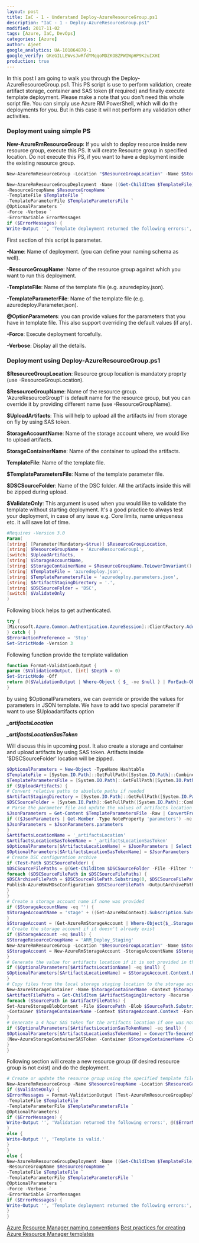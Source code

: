 ```yaml
---
layout: post
title: IaC - 1 - Understand Deploy-AzureResourceGroup.ps1
description: "IaC - 1 - Deploy-AzureResourceGroup.ps1"
modified: 2017-11-02
tags: [Azure, IaC, DevOps]
categories: [Azure]
author: Ajeet
google_analytics: UA-101864870-1
google_verify: GKeGILLEWvsJwRfdYMqqoMDZKOBZPWIWpHP9K2uIXHI
production: true
---
```

In this post I am going to walk you through the Deploy-AzureResourceGroup.ps1. This PS script is use to perform validation, create artifact storage, container and SAS token (if required) and finally execute template deployment.
Please make a note that you don't need this whole script file. You can simply use Azure RM PowerShell, which will do the deployments for you. But in this case it will not perform any validation other activities. 
<!--more-->
### Deployment using simple PS
**New-AzureRmResourceGroup**: If you wish to deploy resource inside new resource group, execute this PS. It will create Resource group in specified location.
Do not execute this PS, if you want to have a deployment inside the existing resource group.
```PowerShell
New-AzureRmResourceGroup -Location "$ResourceGroupLocation" -Name $StorageResourceGroupName -Force
```
```PowerShell
New-AzureRmResourceGroupDeployment -Name ((Get-ChildItem $TemplateFile).BaseName + '-' + ((Get-Date).ToUniversalTime()).ToString('MMdd-HHmm')) `
-ResourceGroupName $ResourceGroupName `
-TemplateFile $TemplateFile `
-TemplateParameterFile $TemplateParametersFile `
@OptionalParameters `
-Force -Verbose `
-ErrorVariable ErrorMessages
if ($ErrorMessages) {
Write-Output '', 'Template deployment returned the following errors:', @(@($ErrorMessages) | ForEach-Object { $_.Exception.Message.TrimEnd("`r`n") })
```
First section of this script is parameter.

**-Name**: Name of deployment. (you can define your naming schema as well).

**-ResourceGroupName**: Name of the resource group against which you want to run this deployment.

**-TemplateFile**: Name of the template file (e.g. azuredeploy.json).

**-TemplateParameterFile**: Name of the template file (e.g. azuredeploy.Parameter.json).

**@OptionParameters**: you can provide values for the parameters that you have in template file. This also support overriding the default values (if any).

**-Force**: Execute deployment forcefully.

**-Verbose**: Display all the details.

### Deployment using Deploy-AzureResourceGroup.ps1

**$ResourceGroupLocation**: Resource group location is mandatory proprty (use -ResourceGroupLocation).

**$ResourceGroupName**: Name of the resource group. 'AzureResourceGroup1' is default name for the resource group, but you can override it by providing different name (use -ResourceGroupName).

**$UploadArtifacts**: This will help to upload all the artifacts in/ from storage on fly by using SAS token. 

**StorageAccountName**: Name of the storage account where, we would like to upload artifacts.

**StorageContainerName**: Name of the container to upload the artifacts.

**TemplateFile**: Name of the template file. 

**$TemplateParametersFile**: Name of the template parameter file.

**$DSCSourceFolder**: Name of the DSC folder. All the artifacts inside this will be zipped during upload.

**$ValidateOnly**: This argument is used when you would like to validate the template without starting deployment. It's a good practice to always test your deployment, in case of any issue e.g. Core limits, name uniqueness etc. it will save lot of time.

```PowerShell
#Requires -Version 3.0
Param(
[string] [Parameter(Mandatory=$true)] $ResourceGroupLocation,
[string] $ResourceGroupName = 'AzureResourceGroup1',
[switch] $UploadArtifacts,
[string] $StorageAccountName,
[string] $StorageContainerName = $ResourceGroupName.ToLowerInvariant() + '-stageartifacts',
[string] $TemplateFile = 'azuredeploy.json',
[string] $TemplateParametersFile = 'azuredeploy.parameters.json',
[string] $ArtifactStagingDirectory = '.',
[string] $DSCSourceFolder = 'DSC',
[switch] $ValidateOnly
)
```
Following block helps to get authenticated.
```PowerShell
try {
[Microsoft.Azure.Common.Authentication.AzureSession]::ClientFactory.AddUserAgent("VSAzureTools-$UI$($host.name)".replace(' ','_'), '3.0.0')
} catch { }
$ErrorActionPreference = 'Stop'
Set-StrictMode -Version 3
```
Following function provide the template validation
```PowerShell
function Format-ValidationOutput {
param ($ValidationOutput, [int] $Depth = 0)
Set-StrictMode -Off
return @($ValidationOutput | Where-Object { $_ -ne $null } | ForEach-Object { @(' ' * $Depth + ': ' + $_.Message) + @(Format-ValidationOutput @($_.Details) ($Depth + 1)) })
}
```
by using $OptionalParameters, we can override or provide the values for parameters in JSON template. We have to add two special parameter if want to use $Uploadartifacts option 

***_artifactsLocation***

***_artifactsLocationSasToken***

Will discuss this in upcoming post.
It also create a storage and container and upload artifacts by using SAS token.
Artifacts inside '$DSCSourceFolder' location will be zipped.

```PowerShell
$OptionalParameters = New-Object -TypeName Hashtable
$TemplateFile = [System.IO.Path]::GetFullPath([System.IO.Path]::Combine($PSScriptRoot, $TemplateFile))
$TemplateParametersFile = [System.IO.Path]::GetFullPath([System.IO.Path]::Combine($PSScriptRoot, $TemplateParametersFile))
if ($UploadArtifacts) {
# Convert relative paths to absolute paths if needed
$ArtifactStagingDirectory = [System.IO.Path]::GetFullPath([System.IO.Path]::Combine($PSScriptRoot, $ArtifactStagingDirectory))
$DSCSourceFolder = [System.IO.Path]::GetFullPath([System.IO.Path]::Combine($PSScriptRoot, $DSCSourceFolder))
# Parse the parameter file and update the values of artifacts location and artifacts location SAS token if they are present
$JsonParameters = Get-Content $TemplateParametersFile -Raw | ConvertFrom-Json
if (($JsonParameters | Get-Member -Type NoteProperty 'parameters') -ne $null) {
$JsonParameters = $JsonParameters.parameters
}
$ArtifactsLocationName = '_artifactsLocation'
$ArtifactsLocationSasTokenName = '_artifactsLocationSasToken'
$OptionalParameters[$ArtifactsLocationName] = $JsonParameters | Select -Expand $ArtifactsLocationName -ErrorAction Ignore | Select -Expand 'value' -ErrorAction Ignore
$OptionalParameters[$ArtifactsLocationSasTokenName] = $JsonParameters | Select -Expand $ArtifactsLocationSasTokenName -ErrorAction Ignore | Select -Expand 'value' -ErrorAction Ignore
# Create DSC configuration archive
if (Test-Path $DSCSourceFolder) {
$DSCSourceFilePaths = @(Get-ChildItem $DSCSourceFolder -File -Filter '*.ps1' | ForEach-Object -Process {$_.FullName})
foreach ($DSCSourceFilePath in $DSCSourceFilePaths) {
$DSCArchiveFilePath = $DSCSourceFilePath.Substring(0, $DSCSourceFilePath.Length - 4) + '.zip'
Publish-AzureRmVMDscConfiguration $DSCSourceFilePath -OutputArchivePath $DSCArchiveFilePath -Force -Verbose
}
}
# Create a storage account name if none was provided
if ($StorageAccountName -eq '') {
$StorageAccountName = 'stage' + ((Get-AzureRmContext).Subscription.SubscriptionId).Replace('-', '').substring(0, 19)
}
$StorageAccount = (Get-AzureRmStorageAccount | Where-Object{$_.StorageAccountName -eq $StorageAccountName})
# Create the storage account if it doesn't already exist
if ($StorageAccount -eq $null) {
$StorageResourceGroupName = 'ARM_Deploy_Staging'
New-AzureRmResourceGroup -Location "$ResourceGroupLocation" -Name $StorageResourceGroupName -Force
$StorageAccount = New-AzureRmStorageAccount -StorageAccountName $StorageAccountName -Type 'Standard_LRS' -ResourceGroupName $StorageResourceGroupName -Location "$ResourceGroupLocation"
}
# Generate the value for artifacts location if it is not provided in the parameter file
if ($OptionalParameters[$ArtifactsLocationName] -eq $null) {
$OptionalParameters[$ArtifactsLocationName] = $StorageAccount.Context.BlobEndPoint + $StorageContainerName
}
# Copy files from the local storage staging location to the storage account container
New-AzureStorageContainer -Name $StorageContainerName -Context $StorageAccount.Context -ErrorAction SilentlyContinue *>&1
$ArtifactFilePaths = Get-ChildItem $ArtifactStagingDirectory -Recurse -File | ForEach-Object -Process {$_.FullName}
foreach ($SourcePath in $ArtifactFilePaths) {
Set-AzureStorageBlobContent -File $SourcePath -Blob $SourcePath.Substring($ArtifactStagingDirectory.length + 1) `
-Container $StorageContainerName -Context $StorageAccount.Context -Force
}
# Generate a 4 hour SAS token for the artifacts location if one was not provided in the parameters file
if ($OptionalParameters[$ArtifactsLocationSasTokenName] -eq $null) {
$OptionalParameters[$ArtifactsLocationSasTokenName] = ConvertTo-SecureString -AsPlainText -Force `
(New-AzureStorageContainerSASToken -Container $StorageContainerName -Context $StorageAccount.Context -Permission r -ExpiryTime (Get-Date).AddHours(4))
}
}
```
Following section will create a new resource group (if desired resource group is not exist) and do the deployment.
```PowerShell
# Create or update the resource group using the specified template file and template parameters file
New-AzureRmResourceGroup -Name $ResourceGroupName -Location $ResourceGroupLocation -Verbose -Force
if ($ValidateOnly) {
$ErrorMessages = Format-ValidationOutput (Test-AzureRmResourceGroupDeployment -ResourceGroupName $ResourceGroupName `
-TemplateFile $TemplateFile `
-TemplateParameterFile $TemplateParametersFile `
@OptionalParameters)
if ($ErrorMessages) {
Write-Output '', 'Validation returned the following errors:', @($ErrorMessages), '', 'Template is invalid.'
}
else {
Write-Output '', 'Template is valid.'
}
}
else {
New-AzureRmResourceGroupDeployment -Name ((Get-ChildItem $TemplateFile).BaseName + '-' + ((Get-Date).ToUniversalTime()).ToString('MMdd-HHmm')) `
-ResourceGroupName $ResourceGroupName `
-TemplateFile $TemplateFile `
-TemplateParameterFile $TemplateParametersFile `
@OptionalParameters `
-Force -Verbose `
-ErrorVariable ErrorMessages
if ($ErrorMessages) {
Write-Output '', 'Template deployment returned the following errors:', @(@($ErrorMessages) | ForEach-Object { $_.Exception.Message.TrimEnd("`r`n") })
}
}
```
[Azure Resource Manager naming conventions](https://docs.microsoft.com/en-us/azure/architecture/best-practices/naming-conventions)
[Best practices for creating Azure Resource Manager templates](https://docs.microsoft.com/en-us/azure/azure-resource-manager/resource-manager-template-best-practices)
